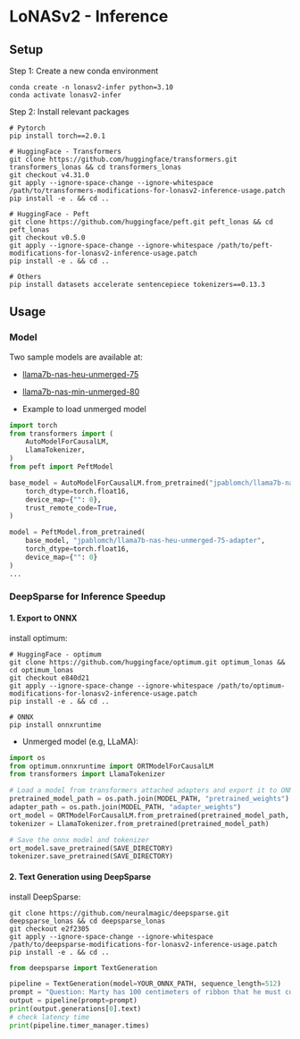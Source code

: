 # LoNASv2 - Inference

## Setup

Step 1: Create a new conda environment
```
conda create -n lonasv2-infer python=3.10
conda activate lonasv2-infer
```
Step 2: Install relevant packages
```
# Pytorch
pip install torch==2.0.1

# HuggingFace - Transformers
git clone https://github.com/huggingface/transformers.git transformers_lonas && cd transformers_lonas
git checkout v4.31.0
git apply --ignore-space-change --ignore-whitespace /path/to/transformers-modifications-for-lonasv2-inference-usage.patch
pip install -e . && cd ..

# HuggingFace - Peft
git clone https://github.com/huggingface/peft.git peft_lonas && cd peft_lonas
git checkout v0.5.0
git apply --ignore-space-change --ignore-whitespace /path/to/peft-modifications-for-lonasv2-inference-usage.patch
pip install -e . && cd ..

# Others
pip install datasets accelerate sentencepiece tokenizers==0.13.3
```

## Usage

### Model

Two sample models are available at: 

- [llama7b-nas-heu-unmerged-75](https://huggingface.co/jpablomch/llama7b-nas-heu-unmerged-75)
- [llama7b-nas-min-unmerged-80](https://huggingface.co/jpablomch/llama7b-nas-min-unmerged-80)

- Example to load unmerged model
```python
import torch
from transformers import (
    AutoModelForCausalLM,
    LlamaTokenizer,
)
from peft import PeftModel

base_model = AutoModelForCausalLM.from_pretrained("jpablomch/llama7b-nas-heu-unmerged-75",
    torch_dtype=torch.float16,
    device_map={"": 0},
    trust_remote_code=True,
)

model = PeftModel.from_pretrained(
    base_model, "jpablomch/llama7b-nas-heu-unmerged-75-adapter",
    torch_dtype=torch.float16,
    device_map={"": 0}
)
... 
```

### DeepSparse for Inference Speedup

#### 1. Export to ONNX

install optimum:

```
# HuggingFace - optimum
git clone https://github.com/huggingface/optimum.git optimum_lonas && cd optimum_lonas
git checkout e840d21
git apply --ignore-space-change --ignore-whitespace /path/to/optimum-modifications-for-lonasv2-inference-usage.patch
pip install -e . && cd ..
```

```
# ONNX
pip install onnxruntime
```


- Unmerged model (e.g, LLaMA):
```python
import os
from optimum.onnxruntime import ORTModelForCausalLM
from transformers import LlamaTokenizer

# Load a model from transformers attached adapters and export it to ONNX
pretrained_model_path = os.path.join(MODEL_PATH, "pretrained_weights")
adapter_path = os.path.join(MODEL_PATH, "adapter_weights")
ort_model = ORTModelForCausalLM.from_pretrained(pretrained_model_path, adapter_path=adapter_path, export=True)
tokenizer = LlamaTokenizer.from_pretrained(pretrained_model_path)

# Save the onnx model and tokenizer
ort_model.save_pretrained(SAVE_DIRECTORY)
tokenizer.save_pretrained(SAVE_DIRECTORY)
```

#### 2. Text Generation using DeepSparse

install DeepSparse:

```
git clone https://github.com/neuralmagic/deepsparse.git deepsparse_lonas && cd deepsparse_lonas
git checkout e2f2305
git apply --ignore-space-change --ignore-whitespace /path/to/deepsparse-modifications-for-lonasv2-inference-usage.patch
pip install -e . && cd ..
```

```python
from deepsparse import TextGeneration

pipeline = TextGeneration(model=YOUR_ONNX_PATH, sequence_length=512)
prompt = "Question: Marty has 100 centimeters of ribbon that he must cut into 4 equal parts. Each of the cut parts must be divided into 5 equal parts. How long will each final cut be?"
output = pipeline(prompt=prompt)
print(output.generations[0].text)
# check latency time
print(pipeline.timer_manager.times)
```



